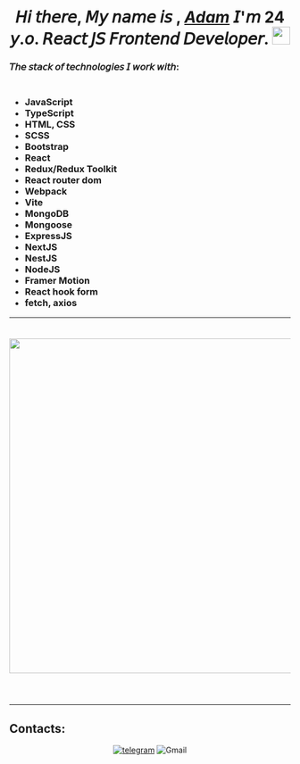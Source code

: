 <h1 align="center">𝘏𝘪 𝘵𝘩𝘦𝘳𝘦, 𝘔𝘺 𝘯𝘢𝘮𝘦 𝘪𝘴 , <a href="https://github.com/AdamTsurov" target="_blank"><i>Adam</i></a> 𝘐'𝘮 24 𝘺.𝘰. 𝘙𝘦𝘢𝘤𝘵 𝘑𝘚 𝘍𝘳𝘰𝘯𝘵𝘦𝘯𝘥 𝘋𝘦𝘷𝘦𝘭𝘰𝘱𝘦𝘳.
<img src="https://github.com/blackcater/blackcater/raw/main/images/Hi.gif" height="32"/></h1>
<h3>𝘛𝘩𝘦 𝘴𝘵𝘢𝘤𝘬 𝘰𝘧 𝘵𝘦𝘤𝘩𝘯𝘰𝘭𝘰𝘨𝘪𝘦𝘴 𝘐 𝘸𝘰𝘳𝘬 𝘸𝘪𝘵𝘩:<h3>
<ul><br>
<li>JavaScript</li> 
<li>TypeScript</li> 
<li>HTML, CSS</li>
<li>SCSS</li>
<li>Bootstrap</li>
<li>React</li>
<li>Redux/Redux Toolkit</li>
<li>React router dom</li>
<li>Webpack</li>
<li>Vite</li>
<li>MongoDB</li>
<li>Mongoose</li>  
<li>ExpressJS</li>
<li>NextJS</li>
<li>NestJS</li>
<li>NodeJS</li>
<li>Framer Motion</li>
<li>React hook form</li>
<li>fetch, axios</li>  
</ul>
<hr>

<br/>  
<div align="center" style="display: flex; justify-content: center; text-align: center ; align-items:center; ">
  <img style="display: flex; align-items:center; " src="https://www.codewars.com/users/BlackSider/badges/large" width="600" />
</div>
<br/>  

<br/>  


---
## Contacts:
<div align="center">

[![telegram](https://img.shields.io/badge/Telegram-blue?style=flat&logo=telegram)](https://t.me/AdamTsurov)
![Gmail](https://img.shields.io/badge/Gmai.com-adamtsurov123@gmail.com-blue?style=flat&logo=gmail)

</div>
